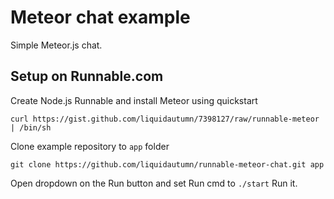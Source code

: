 Meteor chat example
===================

Simple Meteor.js chat.

Setup on Runnable.com
-------------------
Create Node.js Runnable and install Meteor using quickstart
```
curl https://gist.github.com/liquidautumn/7398127/raw/runnable-meteor | /bin/sh
```
Clone example repository to `app` folder
```
git clone https://github.com/liquidautumn/runnable-meteor-chat.git app
```
Open dropdown on the Run button and set Run cmd to `./start`
Run it.